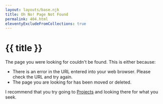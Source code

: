 ```yaml
---
layout: layouts/base.njk
title: Oh No! Page Not Found
permalink: 404.html
eleventyExcludeFromCollections: true
---
```

<div class="container content">

# {{ title }}

The page you were looking for couldn't be found. This is either because:
- There is an error in the URL entered into your web browser. Please check the URL and try again.
- The page you are looking for has been moved or deleted.

I recommend that you try going to [Projects](/) and looking there for what you seek.

</div>